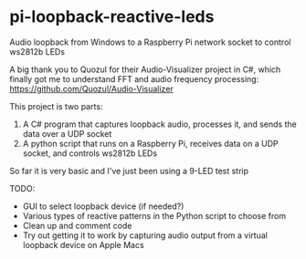 # pi-loopback-reactive-leds
Audio loopback from Windows to a Raspberry Pi network socket to control ws2812b LEDs

A big thank you to Quozul for their Audio-Visualizer project in C#, which finally got me to understand FFT and audio frequency processing: https://github.com/Quozul/Audio-Visualizer


This project is two parts:
1. A C# program that captures loopback audio, processes it, and sends the data over a UDP socket
2. A python script that runs on a Raspberry Pi, receives data on a UDP socket, and controls ws2812b LEDs

So far it is very basic and I've just been using a 9-LED test strip

TODO:
 - GUI to select loopback device (if needed?)
 - Various types of reactive patterns in the Python script to choose from
 - Clean up and comment code
 - Try out getting it to work by capturing audio output from a virtual loopback device on Apple Macs
 
